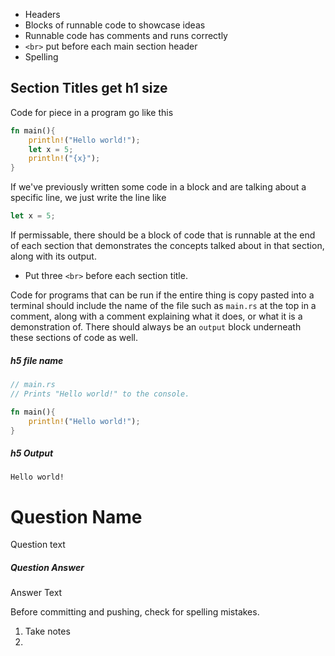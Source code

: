 * Headers
* Blocks of runnable code to showcase ideas
* Runnable code has comments and runs correctly
* `<br>` put before each main section header
* Spelling


## Section Titles get h1 size

Code for piece in a program go like this

```Rust
fn main(){
	println!("Hello world!");
	let x = 5;
	println!("{x}");
}
```

If we've previously written some code in a block and are talking about a specific line, we just write the line like

```Rust
let x = 5;
```

If permissable, there should be a block of code that is runnable at the end of each section that demonstrates the concepts talked about in that section, along with its output.

* Put three `<br>` before each section title.

Code for programs that can be run if the entire thing is copy pasted into a terminal should include the name of the file such as `main.rs` at the top in a comment, along with a comment explaining what it does, or what it is a demonstration of. There should always be an `output` block underneath these sections of code as well.

##### h5 file name
```Rust
// main.rs
// Prints "Hello world!" to the console.

fn main(){
	println!("Hello world!");
}
```

##### h5 Output
```
Hello world!
```

# Question Name
Question text

##### Question Answer
Answer Text


Before committing and pushing, check for spelling mistakes.



1. Take notes
2. 